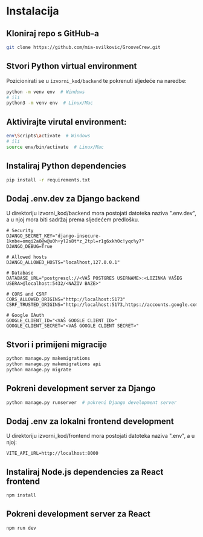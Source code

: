 # Instalacija

## Kloniraj repo s GitHub-a

```bash
git clone https://github.com/mia-svilkovic/GrooveCrew.git
```

## Stvori Python virtual environment

Pozicionirati se u `izvorni_kod/backend` te pokrenuti sljedeće na naredbe:

```bash
python -m venv env  # Windows
# ili
python3 -m venv env  # Linux/Mac
```

## Aktivirajte virutal environment:

```bash
env\Scripts\activate  # Windows
# ili
source env/bin/activate  # Linux/Mac
```

## Instaliraj Python dependencies

```bash
pip install -r requirements.txt
```

## Dodaj .env.dev za Django backend

U direktoriju izvorni_kod/backend mora postojati datoteka naziva ".env.dev", a u njoj mora biti sadržaj prema sljedećem predlošku.

```
# Security
DJANGO_SECRET_KEY="django-insecure-1knbe=omqi2a0@w@u0h+yl2s8t*z_2tpl=r1g6xkh0c!yqc%y7"
DJANGO_DEBUG=True

# Allowed hosts
DJANGO_ALLOWED_HOSTS="localhost,127.0.0.1"

# Database
DATABASE_URL="postgresql://<VAŠ POSTGRES USERNAME>:<LOZINKA VAŠEG USERA>@localhost:5432/<NAZIV BAZE>"

# CORS and CSRF
CORS_ALLOWED_ORIGINS="http://localhost:5173"
CSRF_TRUSTED_ORIGINS="http://localhost:5173,https://accounts.google.com"

# Google OAuth
GOOGLE_CLIENT_ID="<VAŠ GOOGLE CLIENT ID>"
GOOGLE_CLIENT_SECRET="<VAŠ GOOGLE CLIENT SECRET>"
```


## Stvori i primijeni migracije

```bash
python manage.py makemigrations
python manage.py makemigrations api
python manage.py migrate
```


## Pokreni development server za Django

```bash
python manage.py runserver  # pokreni Django development server
```



## Dodaj .env za lokalni frontend development

U direktoriju izvorni_kod/frontend mora postojati datoteka naziva ".env", a u njoj:

```
VITE_API_URL=http://localhost:8000
```

## Instaliraj Node.js dependencies za React frontend

```bash
npm install
```

## Pokreni development server za React

```bash
npm run dev
```
